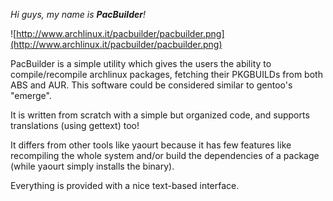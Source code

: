 _Hi guys, my name is **PacBuilder**!_

![http://www.archlinux.it/pacbuilder/pacbuilder.png](http://www.archlinux.it/pacbuilder/pacbuilder.png)

PacBuilder is a simple utility which gives the users the ability to compile/recompile archlinux packages, fetching their PKGBUILDs from both ABS and AUR.
This software could be considered similar to gentoo's "emerge".

It is written from scratch with a simple but organized code, and supports translations (using gettext) too!

It differs from other tools like yaourt because it has few features like recompiling the whole system and/or build the dependencies of a package (while yaourt simply installs the binary).

Everything is provided with a nice text-based interface.